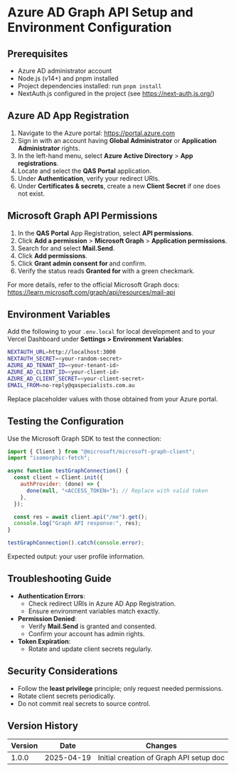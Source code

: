 # Azure AD Graph API Setup and Environment Configuration

## Prerequisites

- Azure AD administrator account
- Node.js (v14+) and pnpm installed
- Project dependencies installed: run `pnpm install`
- NextAuth.js configured in the project (see https://next-auth.js.org/)

## Azure AD App Registration

1. Navigate to the Azure portal: https://portal.azure.com
2. Sign in with an account having **Global Administrator** or **Application Administrator** rights.
3. In the left-hand menu, select **Azure Active Directory** > **App registrations**.
4. Locate and select the **QAS Portal** application.
5. Under **Authentication**, verify your redirect URIs.
6. Under **Certificates & secrets**, create a new **Client Secret** if one does not exist.

## Microsoft Graph API Permissions

1. In the **QAS Portal** App Registration, select **API permissions**.
2. Click **Add a permission** > **Microsoft Graph** > **Application permissions**.
3. Search for and select **Mail.Send**.
4. Click **Add permissions**.
5. Click **Grant admin consent for <Your Tenant Name>** and confirm.
6. Verify the status reads **Granted for <Your Tenant Name>** with a green checkmark.

For more details, refer to the official Microsoft Graph docs: https://learn.microsoft.com/graph/api/resources/mail-api

## Environment Variables

Add the following to your `.env.local` for local development and to your Vercel Dashboard under **Settings > Environment Variables**:

```bash
NEXTAUTH_URL=http://localhost:3000
NEXTAUTH_SECRET=<your-random-secret>
AZURE_AD_TENANT_ID=<your-tenant-id>
AZURE_AD_CLIENT_ID=<your-client-id>
AZURE_AD_CLIENT_SECRET=<your-client-secret>
EMAIL_FROM=no-reply@qaspecialists.com.au
```

Replace placeholder values with those obtained from your Azure portal.

## Testing the Configuration

Use the Microsoft Graph SDK to test the connection:

```javascript
import { Client } from "@microsoft/microsoft-graph-client";
import "isomorphic-fetch";

async function testGraphConnection() {
  const client = Client.init({
    authProvider: (done) => {
      done(null, "<ACCESS_TOKEN>"); // Replace with valid token
    },
  });

  const res = await client.api("/me").get();
  console.log("Graph API response:", res);
}

testGraphConnection().catch(console.error);
```

Expected output: your user profile information.

## Troubleshooting Guide

- **Authentication Errors**:
  - Check redirect URIs in Azure AD App Registration.
  - Ensure environment variables match exactly.
- **Permission Denied**:
  - Verify **Mail.Send** is granted and consented.
  - Confirm your account has admin rights.
- **Token Expiration**:
  - Rotate and update client secrets regularly.

## Security Considerations

- Follow the **least privilege** principle; only request needed permissions.
- Rotate client secrets periodically.
- Do not commit real secrets to source control.

## Version History

| Version | Date       | Changes                                 |
| ------- | ---------- | --------------------------------------- |
| 1.0.0   | 2025-04-19 | Initial creation of Graph API setup doc |
